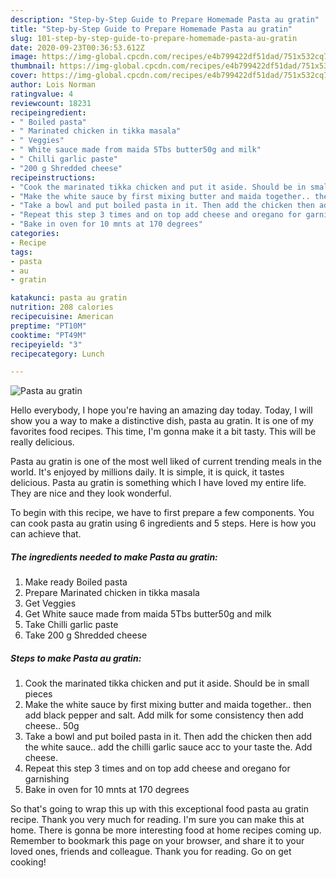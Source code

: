 ```yaml
---
description: "Step-by-Step Guide to Prepare Homemade Pasta au gratin"
title: "Step-by-Step Guide to Prepare Homemade Pasta au gratin"
slug: 101-step-by-step-guide-to-prepare-homemade-pasta-au-gratin
date: 2020-09-23T00:36:53.612Z
image: https://img-global.cpcdn.com/recipes/e4b799422df51dad/751x532cq70/pasta-au-gratin-recipe-main-photo.jpg
thumbnail: https://img-global.cpcdn.com/recipes/e4b799422df51dad/751x532cq70/pasta-au-gratin-recipe-main-photo.jpg
cover: https://img-global.cpcdn.com/recipes/e4b799422df51dad/751x532cq70/pasta-au-gratin-recipe-main-photo.jpg
author: Lois Norman
ratingvalue: 4
reviewcount: 18231
recipeingredient:
- " Boiled pasta"
- " Marinated chicken in tikka masala"
- " Veggies"
- " White sauce made from maida 5Tbs butter50g and milk"
- " Chilli garlic paste"
- "200 g Shredded cheese"
recipeinstructions:
- "Cook the marinated tikka chicken and put it aside. Should be in small pieces"
- "Make the white sauce by first mixing butter and maida together.. then add black pepper and salt. Add milk for some consistency then add cheese.. 50g"
- "Take a bowl and put boiled pasta in it. Then add the chicken then add the white sauce.. add the chilli garlic sauce acc to your taste the. Add cheese."
- "Repeat this step 3 times and on top add cheese and oregano for garnishing"
- "Bake in oven for 10 mnts at 170 degrees"
categories:
- Recipe
tags:
- pasta
- au
- gratin

katakunci: pasta au gratin 
nutrition: 208 calories
recipecuisine: American
preptime: "PT10M"
cooktime: "PT49M"
recipeyield: "3"
recipecategory: Lunch

---
```



![Pasta au gratin](https://img-global.cpcdn.com/recipes/e4b799422df51dad/751x532cq70/pasta-au-gratin-recipe-main-photo.jpg)

Hello everybody, I hope you're having an amazing day today. Today, I will show you a way to make a distinctive dish, pasta au gratin. It is one of my favorites food recipes. This time, I'm gonna make it a bit tasty. This will be really delicious.



Pasta au gratin is one of the most well liked of current trending meals in the world. It's enjoyed by millions daily. It is simple, it is quick, it tastes delicious. Pasta au gratin is something which I have loved my entire life. They are nice and they look wonderful.


To begin with this recipe, we have to first prepare a few components. You can cook pasta au gratin using 6 ingredients and 5 steps. Here is how you can achieve that.

<!--inarticleads1-->

##### The ingredients needed to make Pasta au gratin:

1. Make ready  Boiled pasta
1. Prepare  Marinated chicken in tikka masala
1. Get  Veggies
1. Get  White sauce made from maida 5Tbs butter50g and milk
1. Take  Chilli garlic paste
1. Take 200 g Shredded cheese




<!--inarticleads2-->

##### Steps to make Pasta au gratin:

1. Cook the marinated tikka chicken and put it aside. Should be in small pieces
1. Make the white sauce by first mixing butter and maida together.. then add black pepper and salt. Add milk for some consistency then add cheese.. 50g
1. Take a bowl and put boiled pasta in it. Then add the chicken then add the white sauce.. add the chilli garlic sauce acc to your taste the. Add cheese.
1. Repeat this step 3 times and on top add cheese and oregano for garnishing
1. Bake in oven for 10 mnts at 170 degrees




So that's going to wrap this up with this exceptional food pasta au gratin recipe. Thank you very much for reading. I'm sure you can make this at home. There is gonna be more interesting food at home recipes coming up. Remember to bookmark this page on your browser, and share it to your loved ones, friends and colleague. Thank you for reading. Go on get cooking!
